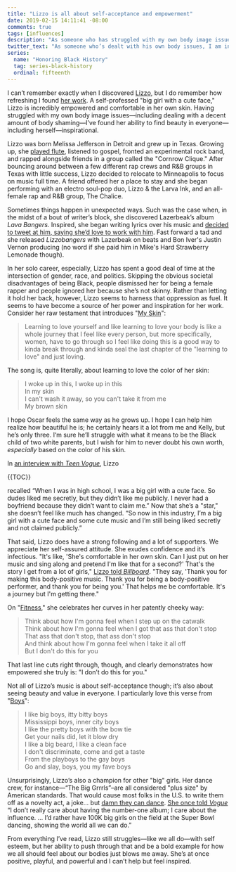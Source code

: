 ```yaml
---
title: "Lizzo is all about self-acceptance and empowerment"
date: 2019-02-15 14:11:41 -08:00
comments: true
tags: [influences]
description: "As someone who has struggled with my own body image issues—including dealing with a decent amount of body shaming—I’ve found her ability to find beauty in everyone—including herself—inspirational."
twitter_text: "As someone who’s dealt with his own body issues, I am inspired not only by @lizzo’s self-acceptance, but also her ability to see everyone as beautiful"
series:
  name: "Honoring Black History"
  tag: series-black-history
  ordinal: fifteenth
---
```


I can’t remember exactly when I discovered [Lizzo](https://twitter.com/lizzo), but I do remember how refreshing I found [her work](https://www.youtube.com/playlist?list=PLbHR-EqT3TYTcc4jWKxZLxhQSRwszuOVx). A self-professed "big girl with a cute face," Lizzo is incredibly empowered and comfortable in her own skin. Having struggled with my own body image issues—including dealing with a decent amount of body shaming—I’ve found her ability to find beauty in everyone—including herself—inspirational.

<!-- more -->

Lizzo was born Melissa Jefferson in Detroit and grew up in Texas. Growing up, she [played flute](https://twitter.com/lizzo/status/1053517705037471744), listened to gospel, fronted an experimental rock band, and rapped alongside friends in a group called the "Cornrow Clique." After bouncing around between a few different rap crews and R&B groups in Texas with little success, Lizzo decided to relocate to Minneapolis to focus on music full time. A friend offered her a place to stay and she began performing with an electro soul-pop duo, Lizzo & the Larva Ink, and an all-female rap and R&B group, The Chalice.

Sometimes things happen in unexpected ways. Such was the case when, in the midst of a bout of writer’s block, she discovered Lazerbeak’s album <cite>Lava Bangers</cite>. Inspired, she began writing lyrics over his music and [decided to tweet at him, saying she’d love to work with him](https://twitter.com/lizzo/status/234421861998555137). Fast forward a tad and she released <cite>Lizzobangers</cite> with Lazerbeak on beats and Bon Iver's Justin Vernon producing (no word if she paid him in Mike's Hard Strawberry Lemonade though).

In her solo career, especially, Lizzo has spent a good deal of time at the intersection of gender, race, and politics. Skipping the obvious societal disadvantages of being Black, people dismissed her for being a female rapper and people ignored her because she’s not skinny. Rather than letting it hold her back, however, Lizzo seems to harness that oppression as fuel. It seems to have become a source of her power and inspiration for her work. Consider her raw testament that introduces "[My Skin](https://www.youtube.com/watch?v=WfEhyi8N__Q)":

> Learning to love yourself and like learning to love your body is like a whole journey that I feel like every person, but more specifically, women, have to go through so I feel like doing this is a good way to kinda break through and kinda seal the last chapter of the "learning to love" and just loving.

The song is, quite literally, about learning to love the color of her skin:

> I woke up in this, I woke up in this<br>
In my skin<br>
I can't wash it away, so you can't take it from me<br>
My brown skin

I hope Oscar feels the same way as he grows up. I hope I can help him realize how beautiful he is; he certainly hears it a lot from me and Kelly, but he’s only three. I‘m sure he’ll struggle with what it means to be the Black child of two white parents, but I wish for him to never doubt his own worth, *especially* based on the color of his skin.

In [an interview with <cite>Teen Vogue</cite>](https://www.teenvogue.com/story/lizzo-music-issue), Lizzo

{{TOC}}

 recalled “When I was in high school, I was a big girl with a cute face. So dudes liked me secretly, but they didn’t like me publicly. I never had a boyfriend because they didn’t want to claim me.” Now that she’s a "star," she doesn’t feel like much has changed. “So now in this industry, I’m a big girl with a cute face and some cute music and I’m still being liked secretly and not claimed publicly.”

That said, Lizzo does have a strong following and a lot of supporters. We appreciate her self-assured attitude. She exudes confidence and it’s infectious. "It's like, 'She's comfortable in her own skin. Can I just put on her music and sing along and pretend I'm like that for a second?' That's the story I get from a lot of girls," [Lizzo told <cite>Billboard</cite>](https://www.billboard.com/articles/news/6487576/lizzo-rapper-interview-sleater-kinney-tour). "They say, 'Thank you for making this body-positive music. Thank you for being a body-positive performer, and thank you for being you.' That helps me be comfortable. It's a journey but I'm getting there."

On "[Fitness](https://www.youtube.com/watch?v=9yzsh-PDF30)," she celebrates her curves in her patently cheeky way:

> Think about how I'm gonna feel when I step up on the catwalk<br>
Think about how I'm gonna feel when I got that ass that don't stop<br>
That ass that don't stop, that ass don't stop<br>
And think about how I'm gonna feel when I take it all off<br>
But I don't do this for you

That last line cuts right through, though, and clearly demonstrates how empowered she truly is: "I don’t do this for you."

Not all of Lizzo’s music is about self-acceptance though; it’s also about seeing beauty and value in everyone. I particularly love this verse from "[Boys](https://www.youtube.com/watch?v=HQliEKPg1Qk)":

> I like big boys, itty bitty boys<br>
Mississippi boys, inner city boys<br>
I like the pretty boys with the bow tie<br>
Get your nails did, let it blow dry<br>
I like a big beard, I like a clean face<br>
I don't discriminate, come and get a taste<br>
From the playboys to the gay boys<br>
Go and slay, boys, you my fave boys

Unsurprisingly, Lizzo’s also a champion for other "big" girls. Her dance crew, for instance—“The Big Grrrls”–are all considered "plus size" by American standards. That would cause most folks in the U.S. to write them off as a novelty act, a joke… but [damn they can dance](https://www.youtube.com/watch?v=Agzv-FXS3Fo). [She once told <cite>Vogue</cite>](https://www.vogue.com/article/lizzo-coconut-oil-ep-body-positivity-self-care) “I don’t really care about having the number-one album; I care about the influence. … I’d rather have 100K big girls on the field at the Super Bowl dancing, showing the world all we can do.”

From everything I’ve read, Lizzo still struggles—like we all do—with self esteem, but her ability to push through that and be a bold example for how we all should feel about our bodies just blows me away. She’s at once positive, playful, and powerful and I can’t help but feel inspired.
